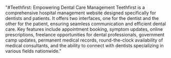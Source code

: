 "#Teethfirst: Empowering Dental Care Management
Teethfirst is a comprehensive hospital management website designed specifically for dentists and patients. It offers two interfaces, one for the dentist and the other for the patient, ensuring seamless communication and efficient dental care. Key features include appointment booking, symptom updates, online prescriptions, freelance opportunities for dental professionals, government camp updates, permanent medical records, round-the-clock availability of medical consultants, and the ability to connect with dentists specializing in various fields nationwide."
